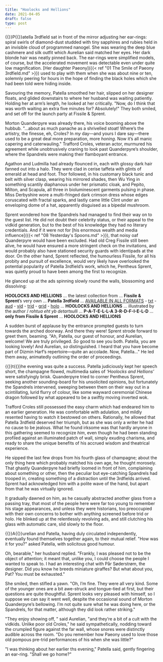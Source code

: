```yaml
---
title: "Hoolocks and Hellions"
date: 2021-04-05
draft: false
type: post
---
```


{{<glyph>}}P{{</glyph>}}atella 3rdfield sat in front of the mirror adjusting her ear-rings: spiral swirls of diamond-dust studded with tiny sapphires and rubies held in an invisible cloud of programmed nanogel. She was wearing the deep blue cashmere and silk outfit which Aurelian said matched her eyes. Her dark blonde hair was neatly pinned back. The ear-rings were simplified models, of course, but the accelerated movement was detectable even under quite low magnification. [Her daughter Paeony]({{< ref "01 The Smile of Paeony 3rdfield.md" >}}) used to play with them when she was about nine or ten, solemnly peering for hours in the hope of finding the black holes which she had been told were hiding inside. 

Savouring the memory, Patella smoothed her hair, slipped on her designer floats, and glided downstairs to where her husband was waiting patiently. Holding her at arm’s length, he looked at her critically. "Now, do I think that was worth waiting an extra five minutes for? Absolutely!" They both smiled, and set off for the launch party at Fissile & Sprent.

Morton Quanderpyre was already there, his voice booming above the hubbub. "…about as much panache as a shrivelled stoat! Where’s the artistry, the finesse, eh, Croles? In *my* day—and yours I dare say—there used to be a great deal more preparation, more *honing*. Now it’s all manic capering and caterwauling." Trafford Croles, veteran actor, murmured his agreement while unobtrusively craning to look past Quanderpyre’s shoulder, where the Spandrels were making their flamboyant entrance. 

Agathon and Ludmilla had already flounced in, each with glossy dark hair fanned out into a halo. They were clad in cerise taffeta with glints of emerald at head and foot. Thor followed, in his customary black tunic and belt with silver clasp, wearing his mirrored shades, then Wu Ying in something scantily diaphanous under her prismatic cloak, and Pepito, Milton, and Scapula, all three in bioluminescent garments pulsing in phase. Miss Derbyshire wore a multi-fringed dark crimson dress whose edges coruscated with fractal sparks, and lastly came little Clint under an enveloping dome of a hat, apparently disguised as a bipedal mushroom.

Sprent wondered how the Spandrels had managed to find their way on to the guest list. He did not doubt their celebrity status, or their appeal to the vidkid generation, but to the best of his knowledge they had no literary credentials. And if it were not for [his enormous wealth and media influence]({{< ref "08 Yesterday's Spoons.md" >}}), that noisy oaf Quanderpyre would have been excluded. Had old Creg Fissile still been alive, he would have ensured a more stringent check on the invitations, and would probably also have stationed security guards with identipads at the door. On the other hand, Sprent reflected, the humourless Fissile, for all his probity and pursuit of excellence, would very likely have overlooked the potential popularity of Patella 3rdfield’s work, which he, Pentheus Sprent, was quietly proud to have been among the first to recognize.

He glanced up at the ads spinning slowly round the walls, blossoming and dissolving:

**HOOLOCKS AND HELLIONS** … the latest collection from … **Fissile & Sprent**’s very own … **Patella 3rdfield** … <u>AVAILABLE IN ALL FORMATS</u> - <u>txt</u> - <u>aud</u> - <u>vid</u> - <u>trid</u> - <u>grid</u> - <u>holo</u> … **HOOLOCKS AND HELLIONS** … illustrated by the author / *rohtua eht yb detartsulli* … **P-A-T-E-L-L-A 3-R-D-F-I-E-L-D** … **only from Fissile & Sprent** … **HOOLOCKS AND HELLIONS**

A sudden burst of applause by the entrance prompted guests to turn towards the arched doorway. And there they were! Sprent strode forward to greet them, beaming. "Ah, Patella, our guest of honour, and Aurelian, welcome! We are truly privileged. *So* good to see you both. Patella, you are looking lovely! And Aurelian, *so* distinguished. I heard that you have become part of Dizmin Harf’s repertoire—quite an accolade. Now, Patella…" He led them away, animatedly outlining the order of proceedings.



{{<glyph>}}t{{</glyph>}}he evening was quite a success. Patella judiciously kept her speech short, the champagne flowed, multimedia sales of *‘Hoolocks and Hellions’* were satisfyingly brisk. Quanderpyre tried to corner Pentheus Sprent, seeking another sounding-board for his unsolicited opinions, but fortunately the Spandrels intervened, sweeping between them on their way out in a scintillating, lurid flurry of colour, like some wayward ceremonial Chinese dragon followed by what appeared to be a swiftly moving inverted wok.

Trafford Croles still possessed the easy charm which had endeared him to an earlier generation. He was comfortable with adulation, and mildly resented having to watch it bestowed on others. Rationally, he allowed that Patella 3rdfield deserved her triumph, but as she was only a writer he had no cause to be jealous. What he found irksome was that hardly anyone in this gathering seemed to recognize *him*, even though he had been standing profiled against an illuminated patch of wall, simply exuding charisma, and ready to share the unique benefits of his accrued wisdom and theatrical experience. 

He sipped the last few drops from his fourth glass of champagne; about the only thing here which probably matched his own age, he thought morosely. That ghastly Quanderpyre had briefly loomed in front of him, complaining about something or other, then the peculiar but eye-catching Spandrels had trooped in, creating something of a distraction until the 3rdfields arrived. Sprent had acknowledged him with a polite wave of the hand, but apart from that he was virtually ignored. 

It gradually dawned on him, as he casually abstracted another glass from a passing tray, that most of the people here were far too young to remember his stage appearances, and unless they were historians, too preoccupied with their own concerns to bother with anything screened before trid or holo. He blinked up at the relentlessly revolving ads, and still clutching his glass with automatic care, slid slowly to the floor.



{{<glyph>}}A{{</glyph>}}urelian and Patella, having duly circulated independently, eventually found themselves together again, to their mutual relief. "How was it for you?" asked Patella, with solicitous good humour.

Oh, bearable," her husband replied. "Frankly, I was pleased not to be the object of attention; it meant that, unlike you, I could choose the people I wanted to speak to. I had an interesting chat with Pår Søderstrøm, the designer. Did you know he breeds miniature giraffes? But what about you, Pat? You must be exhausted."

She smiled, then stifled a yawn. "Oh, I’m fine. They were all very kind. Some of the younger ones are a bit awe-struck and tongue-tied at first, but their questions are quite thoughtful. Sprent looks very pleased with himself, so I suppose we can say it went well, despite the occasional sound of Morton Quanderpyre’s bellowing. I’m not quite sure what he was doing here, or the Spandrels, for that matter, although they did look rather striking."

"They enjoy showing off, " said Aurelian, "and they’re a bit of a cult with the vidkids. Unlike poor old Croles," he said sympathetically, nodding toward the crumpled figure against the far wall, whose snores were distinctly audible across the room. "Do you remember how Paeony used to love those old pompous pre-trid performances of his when she was little?"

"I was thinking about her earlier ths evening," Patella said, gently fingering an ear-ring. "Shall we go home?"